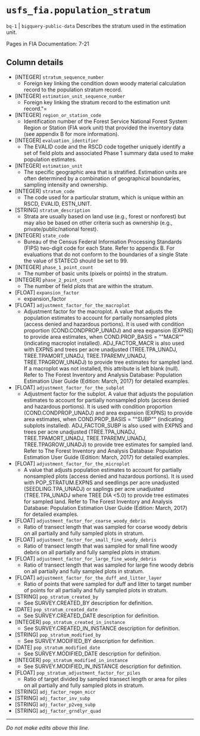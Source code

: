 # `usfs_fia.population_stratum`
`bq-1` | `bigquery-public-data`
Describes the stratum used in the estimation unit.	

Pages in FIA Documentation: 7-21

## Column details
* [INTEGER]   `stratum_sequence_number`
  - Foreign key linking the condition down woody material calculation record to the population stratum record.
* [INTEGER]   `estimation_unit_sequence_number`
  - Foreign key linking the stratum record to the estimation unit record."=
* [INTEGER]   `region_or_station_code`
  - Identification number of the Forest Service National Forest System Region or Station (FIA work unit) that provided the inventory data (see appendix B for more information).
* [INTEGER]   `evaluation_identifier`
  - The EVALID code and the RSCD code together uniquely identify a set of field plots and associated Phase 1 summary data used to make population estimates.
* [INTEGER]   `estimation_unit`
  - The specific geographic area that is stratified. Estimation units are often determined by a combination of geographical boundaries, sampling intensity and ownership.
* [INTEGER]   `stratum_code`
  - The code used for a particular stratum, which is unique within an RSCD, EVALID, ESTN_UNIT.
* [STRING]    `stratum_description`
  - Strata are usually based on land use (e.g., forest or nonforest) but may also be based on other criteria such as ownership (e.g., private/public/national forest).
* [INTEGER]   `state_code`
  - Bureau of the Census Federal Information Processing Standards (FIPS) two-digit code for each State. Refer to appendix B. For evaluations that do not conform to the boundaries of a single State the value of STATECD should be set to 99.
* [INTEGER]   `phase_1_point_count`
  - The number of basic units (pixels or points) in the stratum.
* [INTEGER]   `phase_2_point_count`
  - The number of field plots that are within the stratum.
* [FLOAT]     `expansion_factor`
  - expansion_factor
* [FLOAT]     `adjustment_factor_for_the_macroplot`
  - Adjustment factor for the macroplot. A value that adjusts the population estimates to account for partially nonsampled plots (access denied and hazardous portions). It is used with condition proportion (COND.CONDPROP_UNADJ) and area expansion (EXPNS) to provide area estimates, when COND.PROP_BASIS = ""MACR"" (indicating macroplot installed). ADJ_FACTOR_MACR is also used with EXPNS and trees per acre unadjusted (TREE.TPA_UNADJ, TREE.TPAMORT_UNADJ, TREE.TPAREMV_UNADJ, TREE.TPAGROW_UNADJ) to provide tree estimates for sampled land. If a macroplot was not installed, this attribute is left blank (null). Refer to The Forest Inventory and Analysis Database: Population Estimation User Guide (Edition: March, 2017) for detailed examples.
* [FLOAT]     `adjustment_factor_for_the_subplot`
  - Adjustment factor for the subplot. A value that adjusts the population estimates to account for partially nonsampled plots (access denied and hazardous portions). It is used with condition proportion (COND.CONDPROP_UNADJ) and area expansion (EXPNS) to provide area estimates, when COND.PROP_BASIS = ""SUBP"" (indicating subplots installed). ADJ_FACTOR_SUBP is also used with EXPNS and trees per acre unadjusted (TREE.TPA_UNADJ, TREE.TPAMORT_UNADJ, TREE.TPAREMV_UNADJ, TREE.TPAGROW_UNADJ) to provide tree estimates for sampled land. Refer to The Forest Inventory and Analysis Database: Population Estimation User Guide (Edition: March, 2017) for detailed examples.
* [FLOAT]     `adjustment_factor_for_the_microplot`
  - A value that adjusts population estimates to account for partially nonsampled plots (access denied and hazardous portions). It is used with POP_STRATUM.EXPNS and seedlings per acre unadjusted (SEEDLING.TPA_UNADJ) or saplings per acre unadjusted (TREE.TPA_UNADJ where TREE DIA <5.0) to provide tree estimates for sampled land. Refer to The Forest Inventory and Analysis Database: Population Estimation User Guide (Edition: March, 2017) for detailed examples.
* [FLOAT]     `adjustment_factor_for_coarse_woody_debris`
  - Ratio of transect length that was sampled for coarse woody debris on all partially and fully sampled plots in stratum.
* [FLOAT]     `adjustment_factor_for_small_fine_woody_debris`
  - Ratio of transect length that was sampled for small fine woody debris on all partially and fully sampled plots in stratum.
* [FLOAT]     `adjustment_factor_for_large_fine_woody_debris`
  - Ratio of transect length that was sampled for large fine woody debris on all partially and fully sampled plots in stratum.
* [FLOAT]     `adjustment_factor_for_the_duff_and_litter_layer`
  - Ratio of points that were sampled for duff and litter to target number of points for all partially and fully sampled plots in stratum.
* [STRING]    `pop_stratum_created_by`
  - See SURVEY.CREATED_BY description for definition.
* [DATE]      `pop_stratum_created_date`
  - See SURVEY.CREATED_DATE description for definition.
* [INTEGER]   `pop_stratum_created_in_instance`
  - See SURVEY.CREATED_IN_INSTANCE description for definition.
* [STRING]    `pop_stratum_modified_by`
  - See SURVEY.MODIFIED_BY description for definition.
* [DATE]      `pop_stratum_modified_date`
  - See SURVEY.MODIFIED_DATE description for definition.
* [INTEGER]   `pop_stratum_modified_in_instance`
  - See SURVEY.MODIFIED_IN_INSTANCE description for definition.
* [FLOAT]     `pop_stratum_adjustment_factor_for_piles`
  - Ratio of target divided by sampled transect length or area for piles on all partially and fully sampled plots in stratum.
* [STRING]    `adj_factor_regen_micr`
* [STRING]    `adj_factor_inv_subp`
* [STRING]    `adj_factor_p2veg_subp`
* [STRING]    `adj_factor_grndlyr_quad`

-------------------------------------------------------------------------------
*Do not make edits above this line.*
